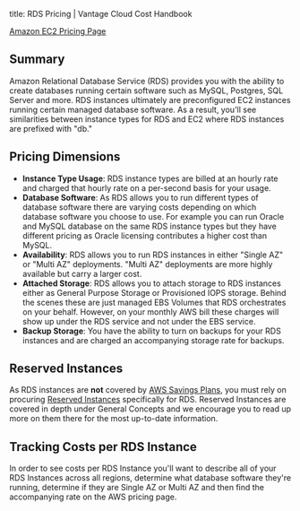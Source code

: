 title: RDS Pricing | Vantage Cloud Cost Handbook

[Amazon EC2 Pricing Page](https://aws.amazon.com/rds/pricing/)

## Summary

Amazon Relational Database Service (RDS) provides you with the ability to create databases running certain software such as MySQL, Postgres, SQL Server and more. RDS instances ultimately are preconfigured EC2 instances running certain managed database software. As a result, you'll see similarities between instance types for RDS and EC2 where RDS instances are prefixed with "db."

## Pricing Dimensions

* **Instance Type Usage**: RDS instance types are billed at an hourly rate and charged that hourly rate on a per-second basis for your usage. 
* **Database Software**: As RDS allows you to run different types of database software there are varying costs depending on which database software you choose to use. For example you can run Oracle and MySQL database on the same RDS instance types but they have different pricing as Oracle licensing contributes a higher cost than MySQL. 
* **Availability**: RDS allows you to run RDS instances in either "Single AZ" or "Multi AZ" deployments. "Multi AZ" deployments are more highly available but carry a larger cost. 
* **Attached Storage**: RDS allows you to attach storage to RDS instances either as General Purpose Storage or Provisioned IOPS storage. Behind the scenes these are just managed EBS Volumes that RDS orchestrates on your behalf. However, on your monthly AWS bill these charges will show up under the RDS service and not under the EBS service. 
* **Backup Storage**: You have the ability to turn on backups for your RDS instances and are charged an accompanying storage rate for backups. 

## Reserved Instances

As RDS instances are **not** covered by [AWS Savings Plans](http://localhost:8000/aws/concepts/savings-plans/), you must rely on procuring [Reserved Instances](http://localhost:8000/aws/concepts/reserved-instances/) specifically for RDS. Reserved Instances are covered in depth under General Concepts and we encourage you to read up more on them there for the most up-to-date information.

## Tracking Costs per RDS Instance

In order to see costs per RDS Instance you'll want to describe all of your RDS Instances across all regions, determine what database software they're running, determine if they are Single AZ or Multi AZ and then find the accompanying rate on the AWS pricing page.




